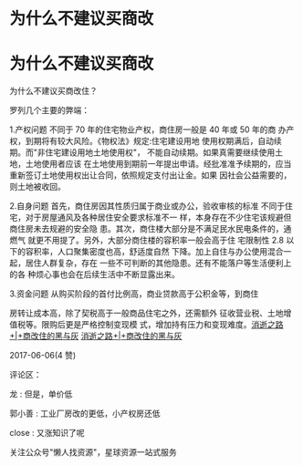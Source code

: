 # 为什么不建议买商改

# 为什么不建议买商改

为什么不建议买商改住？

罗列几个主要的弊端：

1.产权问题 不同于 70 年的住宅物业产权，商住房一般是 40 年或 50 年的商 办产权，到期将有较大风险。《物权法》规定:住宅建设用地 使用权期满后，自动续期。而"非住宅建设用地土地使用权"， 不能自动续期。如果真需要继续使用土地，土地使用者应该 在土地使用到期前一年提出申请。经批准准予续期的，应当 重新签订土地使用权出让合同，依照规定支付出让金。如果 因社会公益需要的，则土地被收回。

2.自身问题 首先，商住房因其性质归属于商业或办公，验收审核的标准 不同于住宅，对于房屋通风及各种居住安全要求标准不一 样，本身存在不少住宅该规避但商住房未去规避的安全隐 患。其次，商住楼大部分是不满足民水民电条件的，通燃气 就更不用提了。另外，大部分商住楼的容积率一般会高于住 宅限制性 2.8 以下的容积率，人口聚集密度也高，舒适度自然 下降。加上自住与办公使用混合一起，居住人群复杂，存在 一些不可判断的其他隐患。还有不能落户等生活便利上的各 种烦心事也会在后续生活中不断显露出来。

3.资金问题 从购买阶段的首付比例高，商业贷款高于公积金等，到商住

房转让成本高，除了契税高于一般商品住宅之外，还需额外 征收营业税、土地增值税等。限购后更是严格控制变现模 式，增加持有压力和变现难度。[消逝之路](https://mp.weixin.qq.com/s/J24VD2AqnlkiJGnkA5LKrw)[+|+](https://mp.weixin.qq.com/s/J24VD2AqnlkiJGnkA5LKrw)[商改住的黑与灰](https://mp.weixin.qq.com/s/J24VD2AqnlkiJGnkA5LKrw) [消逝之路](https://mp.weixin.qq.com/s/J24VD2AqnlkiJGnkA5LKrw)[+|+](https://mp.weixin.qq.com/s/J24VD2AqnlkiJGnkA5LKrw)[商改住的黑与灰](https://mp.weixin.qq.com/s/J24VD2AqnlkiJGnkA5LKrw)

2017-06-06(4 赞)

评论区：

龙 : 但是，单价低

郭小善 : 工业厂房改的更低，小产权房还低

close : 又涨知识了呢

关注公众号"懒人找资源"，星球资源一站式服务